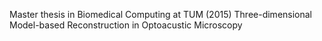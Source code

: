 
Master thesis in Biomedical Computing at TUM (2015)
Three-dimensional Model-based Reconstruction in Optoacustic Microscopy
